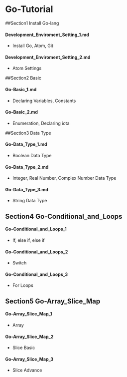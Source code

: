 # Go-Tutorial

##Section1 Install Go-lang

#### Development_Enviroment_Setting_1.md
* Install Go, Atom, Git
#### Development_Enviroment_Setting_2.md
* Atom Settings

##Section2 Basic
#### Go-Basic_1.md
* Declaring Variables, Constants
#### Go-Basic_2.md
* Enumeration, Declaring iota

##Section3 Data Type
#### Go-Data_Type_1.md
* Boolean Data Type
#### Go-Data_Type_2.md
* Integer, Real Number, Complex Number Data Type
#### Go-Data_Type_3.md
* String Data Type

## Section4 Go-Conditional_and_Loops
#### Go-Conditional_and_Loops_1
* If, else if, else if
#### Go-Conditional_and_Loops_2
* Switch
#### Go-Conditional_and_Loops_3
* For Loops

## Section5 Go-Array_Slice_Map
#### Go-Array_Slice_Map_1
* Array
#### Go-Array_Slice_Map_2
* Slice Basic
#### Go-Array_Slice_Map_3
* Slice Advance
